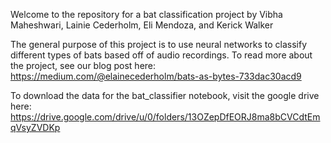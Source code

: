 Welcome to the repository for a bat classification project by Vibha Maheshwari, Lainie Cederholm, Eli Mendoza, and Kerick Walker

The general purpose of this project is to use neural networks to classify different types of bats based off of audio recordings.  To read more about the project, see our blog post here:
https://medium.com/@elainecederholm/bats-as-bytes-733dac30acd9

To download the data for the bat_classifier notebook, visit the google drive here:
https://drive.google.com/drive/u/0/folders/13OZepDfEORJ8ma8bCVCdtEmqVsyZVDKp
